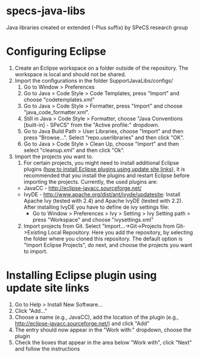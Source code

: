 # specs-java-libs
Java libraries created or extended (-Plus suffix) by SPeCS research group

# Configuring Eclipse

  1. Create an Eclipse workspace on a folder outside of the repository. The workspace is local and should not be shared.
  2. Import the configurations in the folder SupportJavaLibs/configs/
      1. Go to Window > Preferences
      2. Go to Java > Code Style > Code Templates, press "Import" and choose "codetemplates.xml"
      3. Go to Java > Code Style > Formatter, press "Import" and choose "java_code_formatter.xml".
      4. Still in Java > Code Style > Formatter, choose "Java Conventions [built-in] - SPeCS" from the "Active profile:" dropdown.
      5. Go to Java Build Path > User Libraries, choose "Import" and then press "Browse...". Select "repo.userlibraries" and then click "OK".
      6. Go to Java > Code Style > Clean Up, choose "Import" and then select "cleanup.xml" and then click "Ok".
      <!-- 6. Go to Ivy > Settings, choose "File System" in the "Ivy settings path" option and browse to "ivysettings.xml". Click "Ok" -->
  3. Import the projects you want to.
      1. For certain projects, you might need to install additional Eclipse plugins ([how to install Eclipse plugins using update site links](#installing-eclipse-plugin-using-update-site-links)), it is recommended that you install the plugins and restart Eclipse before importing the projects. Currently, the used plugins are:
        * JavaCC - http://eclipse-javacc.sourceforge.net/
        * IvyDE - http://www.apache.org/dist/ant/ivyde/updatesite: Install Apache Ivy (tested with 2.4) and Apache IvyDE (tested with 2.2). After installing IvyDE you have to define de ivy settings file:
            *  Go to Window > Preferences > Ivy > Setting > Ivy Setting path > press "Workspace" and choose "ivysettings.xml"
      2. Import projects from Git. Select "Import...->Git->Projects from Git->Existing Local Repository. Here you add the repository, by selecting the folder where you cloned this repository. The default option is "Import Eclipse Projects", do next, and choose the projects you want to import.

# Installing Eclipse plugin using update site links

 1. Go to Help > Install New Software...
 2. Click "Add..."
 3. Choose a name (e.g., JavaCC), add the location of the plugin (e.g., http://eclipse-javacc.sourceforge.net/) and click "Add"
 4. The entry should now appear in the "Work with:" dropdown, choose the plugin
 5. Check the boxes that appear in the area below "Work with", click "Next" and follow the instructions

